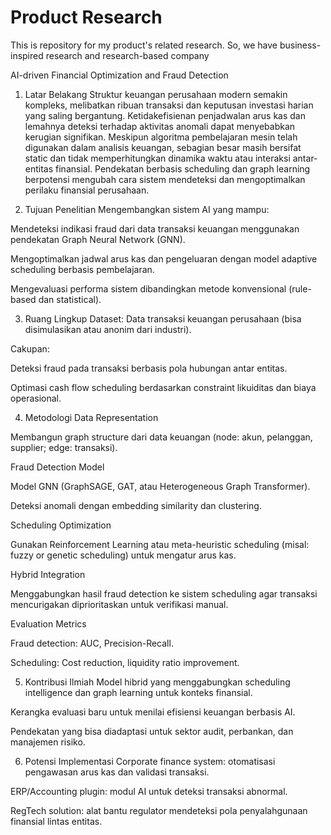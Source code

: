 # Product Research
This is repository for my product's related research. So, we have business-inspired research and research-based company

AI-driven Financial Optimization and Fraud Detection

1. Latar Belakang
Struktur keuangan perusahaan modern semakin kompleks, melibatkan ribuan transaksi dan keputusan investasi harian yang saling bergantung. Ketidakefisienan penjadwalan arus kas dan lemahnya deteksi terhadap aktivitas anomali dapat menyebabkan kerugian signifikan.
 Meskipun algoritma pembelajaran mesin telah digunakan dalam analisis keuangan, sebagian besar masih bersifat static dan tidak memperhitungkan dinamika waktu atau interaksi antar-entitas finansial.
 Pendekatan berbasis scheduling dan graph learning berpotensi mengubah cara sistem mendeteksi dan mengoptimalkan perilaku finansial perusahaan.

2. Tujuan Penelitian
Mengembangkan sistem AI yang mampu:


Mendeteksi indikasi fraud dari data transaksi keuangan menggunakan pendekatan Graph Neural Network (GNN).


Mengoptimalkan jadwal arus kas dan pengeluaran dengan model adaptive scheduling berbasis pembelajaran.


Mengevaluasi performa sistem dibandingkan metode konvensional (rule-based dan statistical).



3. Ruang Lingkup
Dataset: Data transaksi keuangan perusahaan (bisa disimulasikan atau anonim dari industri).


Cakupan:


Deteksi fraud pada transaksi berbasis pola hubungan antar entitas.


Optimasi cash flow scheduling berdasarkan constraint likuiditas dan biaya operasional.



4. Metodologi
Data Representation


Membangun graph structure dari data keuangan (node: akun, pelanggan, supplier; edge: transaksi).


Fraud Detection Model


Model GNN (GraphSAGE, GAT, atau Heterogeneous Graph Transformer).


Deteksi anomali dengan embedding similarity dan clustering.


Scheduling Optimization


Gunakan Reinforcement Learning atau meta-heuristic scheduling (misal: fuzzy or genetic scheduling) untuk mengatur arus kas.


Hybrid Integration


Menggabungkan hasil fraud detection ke sistem scheduling agar transaksi mencurigakan diprioritaskan untuk verifikasi manual.


Evaluation Metrics


Fraud detection: AUC, Precision-Recall.


Scheduling: Cost reduction, liquidity ratio improvement.



5. Kontribusi Ilmiah
Model hibrid yang menggabungkan scheduling intelligence dan graph learning untuk konteks finansial.


Kerangka evaluasi baru untuk menilai efisiensi keuangan berbasis AI.


Pendekatan yang bisa diadaptasi untuk sektor audit, perbankan, dan manajemen risiko.



6. Potensi Implementasi
Corporate finance system: otomatisasi pengawasan arus kas dan validasi transaksi.


ERP/Accounting plugin: modul AI untuk deteksi transaksi abnormal.


RegTech solution: alat bantu regulator mendeteksi pola penyalahgunaan finansial lintas entitas.
